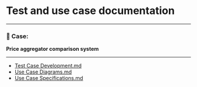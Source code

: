 # Test and use case documentation

---
### 🎯 Case:
**Price aggregator comparison system**

---
* [Test Case Development.md](Test%20Case%20Development.md)
* [Use Case Diagrams.md](Use%20Case%20Diagrams.md)
* [Use Case Specifications.md](Use%20Case%20Specifications.md)
